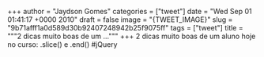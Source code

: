 
+++
author = "Jaydson Gomes"
categories = ["tweet"]
date = "Wed Sep 01 01:41:17 +0000 2010"
draft = false
image = "{TWEET_IMAGE}"
slug = "9b71afff1a0d589d30b92407248942b25f9075ff"
tags = ["tweet"]
title = """2 dicas muito boas de um ..."""
+++
2 dicas muito boas de um aluno hoje no curso: .slice() e .end() #jQuery
